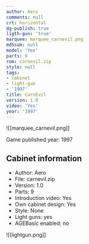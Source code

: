 ```yaml
---
author: Aero
comments: null
crt: horizontal
dg-publish: true
ligth-gun: 'true'
marquee: marquee_carnevil.png
md5sum: null
model: 'Yes'
parts: 9
rom: carnevil.zip
style: null
tags:
- cabinet
- light-gun
- '1997'
title: CarnEvil
version: 1.0
video: 'Yes'
year: '1997'
---
```


![[marquee_carnevil.png]]

Game published year: 1997

## Cabinet information

- Author: Aero
- File: carnevil.zip
- Version: 1.0
- Parts: 9
- Introduction video: Yes
- Own cabinet design: Yes
- Style: None
- Light guns: yes
- AGEBasic enabled: no

![[lightgun.png]]
 

